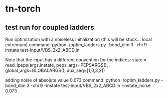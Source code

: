 # tn-torch


## test run for coupled ladders
Run optimization with a noiseless initialization (this will be stuck... local extremum)
command:
	python ./optim_ladders.py -bond_dim 3 -chi 9 -instate test-input/VBS_2x2_ABCD.in

Note that the input has a different convention for the indices:
	state = read_ipeps(args.instate, peps_args=PEPSARGS(), global_args=GLOBALARGS(), aux_seq=[1,0,3,2])

adding noise of absolute value 0.073
command:
	python ./optim_ladders.py -bond_dim 3 -chi 9 -instate test-input/VBS_2x2_ABCD.in -instate_noise 0.073